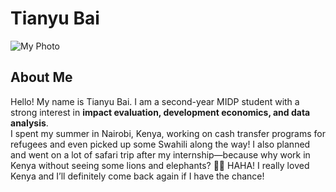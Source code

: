 # Tianyu Bai

![My Photo](images/Profile.JPG)


## About Me  
Hello! My name is Tianyu Bai. I am a second-year MIDP student with a strong interest in **impact evaluation, development economics, and data analysis**.  
I spent my summer in Nairobi, Kenya, working on cash transfer programs for refugees and even picked up some Swahili along the way! I also planned and went on a lot of safari trip after my internship—because why work in Kenya without seeing some lions and elephants? 🦁🐘 HAHA! I really loved Kenya and I’ll definitely come back again if I have the chance!

